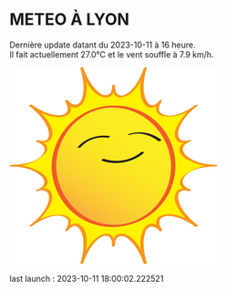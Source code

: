 # METEO À LYON

Dernière update datant du 2023-10-11 à 16 heure.  
Il fait actuellement 27.0°C et le vent souffle à 7.9 km/h.      

![](./.github/sun.png)

last launch : 2023-10-11 18:00:02.222521
